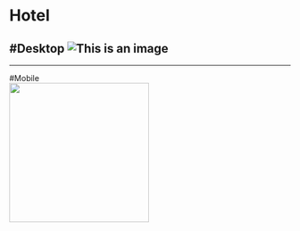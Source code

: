 # Hotel

#Desktop
![This is an image](test.gif)
-----------------------------------------
-----------------------------------------
#Mobile
<br />
<img src="test2.gif" width="250"/>

